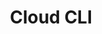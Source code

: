 ---
title: "Cloud CLI"
description: "InfinyOn Cloud requires a Command Line Interface (CLI) for the cluster administration. This section describes the core commands to operate cloud clusters and manage data pipelines."
weight: 4
---